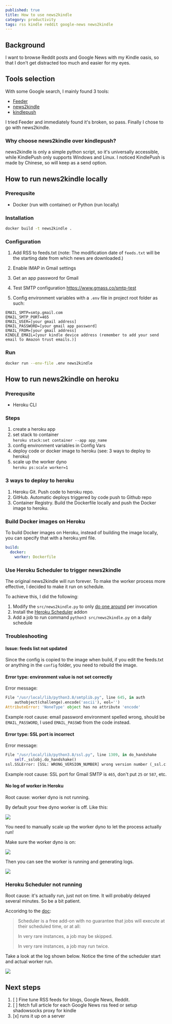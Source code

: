 ```yaml
---
published: true
title: How to use news2kindle
category: productivity
tags: rss kindle reddit google-news news2kindle
---
```

## Background

I want to browse Reddit posts and Google News with my Kindle oasis, so that I don't get distracted too much and easier for my eyes.



## Tools selection

With some Google search, I mainly found 3 tools:

- [Feeder](https://www.feeder.mobi/)
- [news2kindle](https://github.com/anteprandium/news2kindle)
- [kindlepush](https://github.com/zhengchun/kindlepush)

I tried Feeder and immediately found it's broken, so pass. Finally I chose to go with news2kindle.



### Why choose news2kindle over kindlepush?

news2kindle is only a simple python script, so it's universally accessible, while KindlePush only supports Windows and Linux. I noticed KindlePush is made by Chinese, so will keep as a send option.



## How to run news2kindle locally

### Prerequsite

- Docker (run with container) or Python (run locally)



### Installation

```sh
docker build -t news2kindle .
```



### Configuration

1. Add RSS to feeds.txt (note: The modification date of `feeds.txt` will be the starting date from which news are downloaded.)

2. Enable IMAP in Gmail settings

3. Get an app password for Gmail

4. Test SMTP configuration https://www.gmass.co/smtp-test

5. Config environment variables with a `.env` file in project root folder as such:


```
EMAIL_SMTP=smtp.gmail.com
EMAIL_SMTP_PORT=465
EMAIL_USER=[your gmail address]
EMAIL_PASSWORD=[your gmail app password]
EMAIL_FROM=[your gmail address]
KINDLE_EMAIL=[your kindle device address (remember to add your send email to Amazon trust emails.)]
```



### Run

```sh
docker run --env-file .env news2kindle
```

## How to run news2kindle on heroku

### Prerequsite

- Heroku CLI

### Steps

1. create a heroku app
1. set stack to container  
  `heroku stack:set container --app app_name`
1. config environment variables in Config Vars
1. deploy code or docker image to heroku (see: 3 ways to deploy to heroku)
1. scale up the worker dyno  
  `heroku ps:scale worker=1`

### 3 ways to deploy to heroku

1. Heroku Git. Push code to heroku repo.
1. GitHub. Automatic deploys triggered by code push to Github repo
1. Container Registry. Build the Dockerfile locally and push the Docker image to heroku.

### Build Docker images on Heroku

To build Docker images on Heroku, instead of building the image locally, you can specify that with a heroku.yml file.

```yml
build:
  docker:
    worker: Dockerfile
```

### Use Heroku Scheduler to trigger news2kindle

The original news2kindle will run forever. To make the worker process more effective, I decided to make it run on schedule.

To achieve this, I did the following:

1. Modify the `src/news2kindle.py` to only [do one around](https://github.com/goooooouwa/news2kindle/commit/e7b009ad48a688769ed5676a02a547c5b079f3bb) per invocation
1. Install the [Heroku Scheduler](https://devcenter.heroku.com/articles/scheduler) addon
1. Add a job to run command `python3 src/news2kindle.py` on a daily schedule


### Troubleshooting

#### Issue: feeds list not updated

Since the config is copied to the image when build, if you edit the feeds.txt or anything in the `config` folder, you need to rebuild the image.


#### Error type: environment value is not set correctly

Error message:

```python
File "/usr/local/lib/python3.8/smtplib.py", line 645, in auth
    authobject(challenge).encode('ascii'), eol='')
AttributeError: 'NoneType' object has no attribute 'encode'
```

Example root cause: email password environment spelled wrong, should be `EMAIL_PASSWORD`, I used `EMAIL_PASSWD` from the code instead.



#### Error type: SSL port is incorrect

Error message:

```python
File "/usr/local/lib/python3.8/ssl.py", line 1309, in do_handshake
    self._sslobj.do_handshake()
ssl.SSLError: [SSL: WRONG_VERSION_NUMBER] wrong version number (_ssl.c:1125)
```

Example root cause: SSL port for Gmail SMTP is `465`, don't put `25` or `587`, etc.

#### No log of worker in Heroku

Root cause: worker dyno is not running.

By default your free dyno worker is off. Like this:

![](https://i.imgur.com/cfG11FS.png)

You need to manually scale up the worker dyno to let the process actually run!

Make sure the worker dyno is on:

![](https://i.imgur.com/vr1HpVc.png)

Then you can see the worker is running and generating logs.

![](https://i.imgur.com/eFlT8s5.png)

### Heroku Scheduler not running

Root cause: it's actually run, just not on time. It will probably delayed several minutes. So be a bit patient.

Accoridng to the [doc](https://devcenter.heroku.com/articles/scheduler#known-issues-and-alternatives):

> Scheduler is a free add-on with no guarantee that jobs will execute at their scheduled time, or at all:
> 
> In very rare instances, a job may be skipped.
>
> In very rare instances, a job may run twice.

Take a look at the log shown below. Notice the time of the scheduler start and actual worker run.

![](https://i.imgur.com/Gb18CrL.png)

## Next steps

1. [ ] Fine tune RSS feeds for blogs, Google News, Reddit.
2. [ ] fetch full article for each Google News rss feed or setup shadowsocks proxy for kindle
3. [x] runs it up on a server
